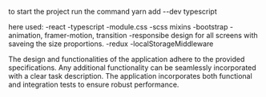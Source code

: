 
to start the project run the command 
yarn add --dev typescript

here used:
-react
-typescript
-module.css
-scss mixins
-bootstrap
-animation, framer-motion, transition
-responsibe design for all screens with saveing the size proportions.
-redux
-localStorageMiddleware

The design and functionalities of the application adhere to the provided specifications. Any additional functionality can be seamlessly incorporated with a clear task description. The application incorporates both functional and integration tests to ensure robust performance.



